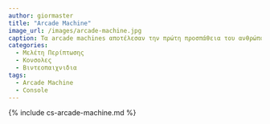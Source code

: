 ```yaml
---
author: giormaster
title: "Arcade Machine"
image_url: /images/arcade-machine.jpg
caption: Τα arcade machines αποτέλεσαν την πρώτη προσπάθεια του ανθρώπου να χρισιμοποιήσει τον υπολογιστή ως μεσω ψυχαγογίας,αλλάζωντας τα δεδομένα της αλληλεπίδρασης του ανθρώπου με τον υπολογιστή 
categories:
  - Μελέτη Περίπτωσης
  - Κονσολες
  - Βιντεοπαιχνιδια 
tags:
  - Arcade Machine 
  - Console
---
```


{% include cs-arcade-machine.md %}

